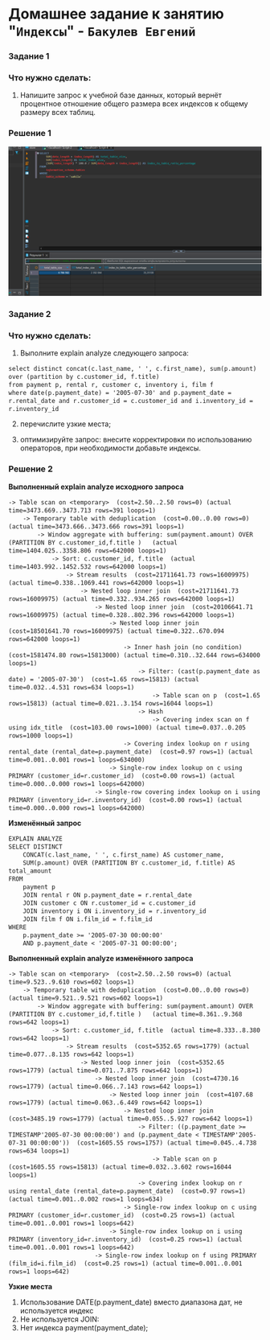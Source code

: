 # Домашнее задание к занятию "`Индексы`" - `Бакулев Евгений`

### Задание 1
### Что нужно сделать:

1. Напишите запрос к учебной базе данных, который вернёт процентное отношение общего размера всех индексов к общему размеру всех таблиц.

### Решение 1

![Скрин](https://github.com/garrkiss/index/blob/main/img/%D0%97%D0%B0%D0%B4%D0%B0%D0%BD%D0%B8%D0%B51.png)

### Задание 2
### Что нужно сделать:

1. Выполните explain analyze следующего запроса:
   
```
select distinct concat(c.last_name, ' ', c.first_name), sum(p.amount) over (partition by c.customer_id, f.title)
from payment p, rental r, customer c, inventory i, film f
where date(p.payment_date) = '2005-07-30' and p.payment_date = r.rental_date and r.customer_id = c.customer_id and i.inventory_id = r.inventory_id
```
2. перечислите узкие места;

3.  оптимизируйте запрос: внесите корректировки по использованию операторов, при необходимости добавьте индексы.


### Решение 2

**Выполненный explain analyze исходного запроса**

```
-> Table scan on <temporary>  (cost=2.50..2.50 rows=0) (actual time=3473.669..3473.713 rows=391 loops=1)
    -> Temporary table with deduplication  (cost=0.00..0.00 rows=0) (actual time=3473.666..3473.666 rows=391 loops=1)
        -> Window aggregate with buffering: sum(payment.amount) OVER (PARTITION BY c.customer_id,f.title )   (actual time=1404.025..3358.806 rows=642000 loops=1)
            -> Sort: c.customer_id, f.title  (actual time=1403.992..1452.532 rows=642000 loops=1)
                -> Stream results  (cost=21711641.73 rows=16009975) (actual time=0.338..1069.441 rows=642000 loops=1)
                    -> Nested loop inner join  (cost=21711641.73 rows=16009975) (actual time=0.332..934.265 rows=642000 loops=1)
                        -> Nested loop inner join  (cost=20106641.71 rows=16009975) (actual time=0.328..802.396 rows=642000 loops=1)
                            -> Nested loop inner join  (cost=18501641.70 rows=16009975) (actual time=0.322..670.094 rows=642000 loops=1)
                                -> Inner hash join (no condition)  (cost=1581474.80 rows=15813000) (actual time=0.310..32.644 rows=634000 loops=1)
                                    -> Filter: (cast(p.payment_date as date) = '2005-07-30')  (cost=1.65 rows=15813) (actual time=0.032..4.531 rows=634 loops=1)
                                        -> Table scan on p  (cost=1.65 rows=15813) (actual time=0.021..3.154 rows=16044 loops=1)
                                    -> Hash
                                        -> Covering index scan on f using idx_title  (cost=103.00 rows=1000) (actual time=0.037..0.205 rows=1000 loops=1)
                                -> Covering index lookup on r using rental_date (rental_date=p.payment_date)  (cost=0.97 rows=1) (actual time=0.001..0.001 rows=1 loops=634000)
                            -> Single-row index lookup on c using PRIMARY (customer_id=r.customer_id)  (cost=0.00 rows=1) (actual time=0.000..0.000 rows=1 loops=642000)
                        -> Single-row covering index lookup on i using PRIMARY (inventory_id=r.inventory_id)  (cost=0.00 rows=1) (actual time=0.000..0.000 rows=1 loops=642000)
```




**Изменённый запрос**

```
EXPLAIN ANALYZE
SELECT DISTINCT
    CONCAT(c.last_name, ' ', c.first_name) AS customer_name,
    SUM(p.amount) OVER (PARTITION BY c.customer_id, f.title) AS total_amount
FROM
    payment p
    JOIN rental r ON p.payment_date = r.rental_date
    JOIN customer c ON r.customer_id = c.customer_id
    JOIN inventory i ON i.inventory_id = r.inventory_id
    JOIN film f ON i.film_id = f.film_id
WHERE
    p.payment_date >= '2005-07-30 00:00:00'
    AND p.payment_date < '2005-07-31 00:00:00';
```

**Выполненный explain analyze изменённого запроса**
```
-> Table scan on <temporary>  (cost=2.50..2.50 rows=0) (actual time=9.523..9.610 rows=602 loops=1)
    -> Temporary table with deduplication  (cost=0.00..0.00 rows=0) (actual time=9.521..9.521 rows=602 loops=1)
        -> Window aggregate with buffering: sum(payment.amount) OVER (PARTITION BY c.customer_id,f.title )   (actual time=8.361..9.368 rows=642 loops=1)
            -> Sort: c.customer_id, f.title  (actual time=8.333..8.380 rows=642 loops=1)
                -> Stream results  (cost=5352.65 rows=1779) (actual time=0.077..8.135 rows=642 loops=1)
                    -> Nested loop inner join  (cost=5352.65 rows=1779) (actual time=0.071..7.875 rows=642 loops=1)
                        -> Nested loop inner join  (cost=4730.16 rows=1779) (actual time=0.066..7.143 rows=642 loops=1)
                            -> Nested loop inner join  (cost=4107.68 rows=1779) (actual time=0.063..6.449 rows=642 loops=1)
                                -> Nested loop inner join  (cost=3485.19 rows=1779) (actual time=0.055..5.927 rows=642 loops=1)
                                    -> Filter: ((p.payment_date >= TIMESTAMP'2005-07-30 00:00:00') and (p.payment_date < TIMESTAMP'2005-07-31 00:00:00'))  (cost=1605.55 rows=1757) (actual time=0.045..4.738 rows=634 loops=1)
                                        -> Table scan on p  (cost=1605.55 rows=15813) (actual time=0.032..3.602 rows=16044 loops=1)
                                    -> Covering index lookup on r using rental_date (rental_date=p.payment_date)  (cost=0.97 rows=1) (actual time=0.001..0.002 rows=1 loops=634)
                                -> Single-row index lookup on c using PRIMARY (customer_id=r.customer_id)  (cost=0.25 rows=1) (actual time=0.001..0.001 rows=1 loops=642)
                            -> Single-row index lookup on i using PRIMARY (inventory_id=r.inventory_id)  (cost=0.25 rows=1) (actual time=0.001..0.001 rows=1 loops=642)
                        -> Single-row index lookup on f using PRIMARY (film_id=i.film_id)  (cost=0.25 rows=1) (actual time=0.001..0.001 rows=1 loops=642)

```

**Узкие места**

1. Использование DATE(p.payment_date) вместо диапазона дат, не используется индекс
2. Не используется JOIN:
3. Нет индекса payment(payment_date);